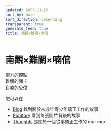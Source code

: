 ```yaml
---
updated: 2023-11-25
sort_by: date
sort_direction: decending
transparent: true
generate_feed: true
title: 南觀×難關×喃倌
---
```


# 南觀×難關×喃倌

南方的觀點<br>
難解的關卡<br>
自喃的公僕<br>

您可以在 
- [Blog](/blog) 找到關於未成年青少年矯正工作的故事
- [PicStory](/pic_story) 看到每張圖片背後的故事
- [Thoughts](/thoughts/2023) 是關於一個從事矯正工作的 mur mur


